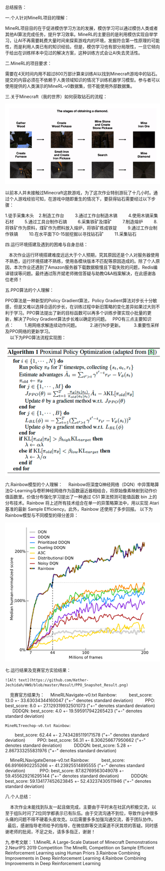 总结报告：

一.个人针对MineRL项目的理解：

  MineRL项目目的在于促进模仿学习方法的发展，模仿学习可以通过模仿人类或者其他AI算法完成任务，提升学习效率。MineRL的主要目的是利用模仿实现自举学习，让AI不再需要耗费大量时间来探索游戏内的环境，发掘符合第一性原理的可能性，而是利用人类已有的知识经验。但是，模仿学习也有部分局限性，一旦它倾向于给出在训练样本中见过的解决方案，这种训练方式会让AI失去灵活性。

二.MineRL的项目要求：

  需要在4天时间内用不超过800万部计算来训练AI以找到Minecraft游戏中的钻石。提交的内容必须在不依赖于人类领域知识的情况下训练机器学习模型。参与者可以使用提供的人类演示的MineRL-v0数据集，但不能使用外部数据集。

三.关于Minecraft（我的世界）如何获取钻石的流程：

![Alt text](https://github.com/Kether-Jechidah/HW9/blob/master/%E7%90%86%E8%AE%BA%E5%85%AC%E5%BC%8F%E5%8F%8A%E7%AE%97%E6%B3%95%E6%B5%81%E7%A8%8B/%E5%AF%BB%E6%89%BE%E9%92%BB%E7%9F%B3%E6%B5%81%E7%A8%8B.png)
   
   以前本人并未接触过Minecraft这款游戏，为了这次作业特别游玩了十几小时。通过个人游戏经验可知，在游戏中随即重生的情况下，要获得钻石需要经过以下步骤：
   
   1.徒手采集木头
   2.制造工作台
        3.通过工作台制造木镐
        4.使用木镐采集石材
        5.通过工具台制作石镐
        6.采集铁矿及煤矿
        7.制造熔炉
        8.将铁矿作为原料，煤矿作为燃料放入熔炉，将铁矿练成铁锭
        9.通过工作台制作铁镐
        10.在水平面下0-15层挖掘以寻找钻石矿
        11.采集钻石

四.运行环境搭建及遇到的困难与自身总结：

   本次作业运行环境搭建难度远远大于个人预期，究其原因还是个人对服务器使用不熟悉，运行环境搭建不熟练，使用各模块版本不匹配等原因造成的。除了个人原因，本次作业还遇到了Amazon服务器下载数据极慢且下载失败的问题，Redis编译错误等问题。最终通过陈齐斌老师微信答疑与助教Q&A档案解决，在此感谢各位老师！



五.PPO算法的个人理解：

   PPO算法是一种新型的Policy Gradient算法，Policy Gradient算法对步长十分敏感，但是又难以选择合适的步长，在训练过程中新旧策略的变化差异如果过大则不利于学习。PPO算法提出了新的目标函数可以再多个训练步骤实现小批量的更新，解决了Policy Gradient算法步长难以确定的问题。
  
  PPO有三点主要知识点：
        1.用网络求解连续动作问题。
        2.进行N步更新。
        3.重要性采样及PPO网络的更新学习。       
    以下为PPO算法流程实现图：
    
![Alt text](https://github.com/Kether-Jechidah/HW9/blob/master/%E7%90%86%E8%AE%BA%E5%85%AC%E5%BC%8F%E5%8F%8A%E7%AE%97%E6%B3%95%E6%B5%81%E7%A8%8B/PPO%E7%AE%97%E6%B3%95%E6%B5%81%E7%A8%8B%E5%9B%BE.png)

六.Rainbow模型的个人理解：
    Rainbow将深度Q神经网络（DQN）中异策略算法Q-Learning与卷积神经网络作为函数逼近器相结合，将原始像素映射到动作价值函数里。价值分布强化学习提出了一种通过 C51 算法预测可能值函数 bin 上的分布技术。Rainbow 将上述所有技术组合在单一的异策略算法中，用以实现 Atari 基准的最新 Sample Efficiency。此外，Rainbow 还使用了多步回报。 
    以下为Rainbow模型与不同模型的得分差异：
    
![Alt text](https://github.com/Kether-Jechidah/HW9/blob/master/%E7%90%86%E8%AE%BA%E5%85%AC%E5%BC%8F%E5%8F%8A%E7%AE%97%E6%B3%95%E6%B5%81%E7%A8%8B/Rainbow%E7%AD%89%E6%A8%A1%E5%9E%8B%E5%BE%97%E5%88%86.png)

七.运行结果及竞赛官方实验结果：

    ![Alt text](https://github.com/Kether-Jechidah/HW9/blob/master/Result/PPO_Snapshot_Result.png)
   
   竞赛官方结果为：
    MineRLNavigate-v0.txt Rainbow: 
        best_score: 13.0 +- 33.63034344160047 ("+-" denotes standard deviation) 
        PPO: best_score: 8.0 +- 27.129319932501073 ("+-" denotes standard deviation) 
        DDDQN: best_score: 4.0 +- 19.595917942265423 ("+-" denotes standard deviation)

    MineRLTreechop-v0.txt Rainbow:
        best_score: 62.44 +- 2.7434285119171578 ("+-" denotes standard deviation) 
        PPO: best_score: 56.31 +- 8.306256677950662 ("+-" denotes standard deviation) 
        DDDQN: best_score: 5.28 +- 2.867333255831976 ("+-" denotes standard deviation)

    MineRLNavigateDense-v0.txt Rainbow: 
        best_score: 66.89166902255266 +- 41.23925514895555 ("+-" denotes standard deviation)            
        PPO: best_score: 87.82769563049078 +- 59.455629216295144 ("+-" denotes standard deviation) 
        DDDQN: best_score: 59.134177452623845 +- 52.43237430511946 ("+-" denotes standard deviation)

八.个人总结：

    本次作业未能找到队友一起且做完成，主要由于平时未在社区内积极交流，以至于组队时问了2位同学都表示已有队伍。由于交流沟通不到位，导致作业中很多头痛的问题不得不硬着头皮攻克。以后需要多多加强沟通交流，善于团队协作。
    最后，感谢指导老师给予的指导，在微信群等交流渠道不厌其烦的答疑。同时感谢老师的批阅，不足之处，请多多指正，谢谢！

九.参考文献：
    1.MineRL A Large-Scale Dataset of Minecraft Demonstrations
    2.NeurIPS 2019 Competition The MineRL Competition on Sample Efficient Reinforcement Learning using Human Priors
    3.Rainbow Combining Improvements in Deep Reinforcement Learning
    4.Rainbow Combining Improvements in Deep Reinforcement Learning
